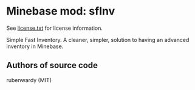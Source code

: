 Minebase mod: sfInv
===================
See [license.txt](./license.txt) for license information.

Simple Fast Inventory. A cleaner, simpler, solution to having an advanced 
inventory in Minebase.

Authors of source code
----------------------
rubenwardy (MIT)

